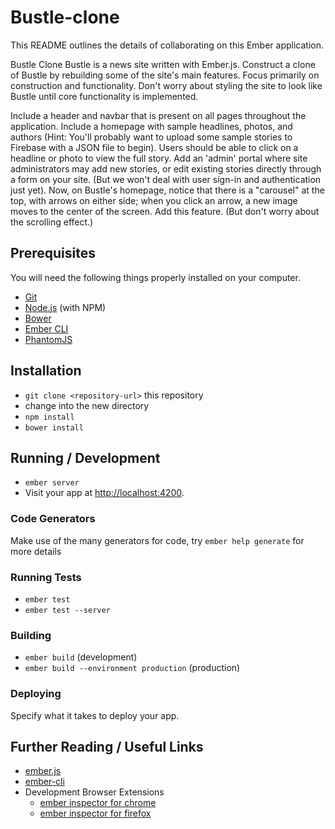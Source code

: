 # Bustle-clone

This README outlines the details of collaborating on this Ember application.

Bustle Clone
Bustle is a news site written with Ember.js. Construct a clone of Bustle by rebuilding some of the site's main features. Focus primarily on construction and functionality. Don't worry about styling the site to look like Bustle until core functionality is implemented.

Include a header and navbar that is present on all pages throughout the application.
Include a homepage with sample headlines, photos, and authors (Hint: You'll probably want to upload some sample stories to Firebase with a JSON file to begin).
Users should be able to click on a headline or photo to view the full story.
Add an 'admin' portal where site administrators may add new stories, or edit existing stories directly through a form on your site. (But we won't deal with user sign-in and authentication just yet).
Now, on Bustle's homepage, notice that there is a "carousel" at the top, with arrows on either side; when you click an arrow, a new image moves to the center of the screen. Add this feature. (But don't worry about the scrolling effect.)


## Prerequisites

You will need the following things properly installed on your computer.

* [Git](http://git-scm.com/)
* [Node.js](http://nodejs.org/) (with NPM)
* [Bower](http://bower.io/)
* [Ember CLI](http://ember-cli.com/)
* [PhantomJS](http://phantomjs.org/)

## Installation

* `git clone <repository-url>` this repository
* change into the new directory
* `npm install`
* `bower install`

## Running / Development

* `ember server`
* Visit your app at [http://localhost:4200](http://localhost:4200).

### Code Generators

Make use of the many generators for code, try `ember help generate` for more details

### Running Tests

* `ember test`
* `ember test --server`

### Building

* `ember build` (development)
* `ember build --environment production` (production)

### Deploying

Specify what it takes to deploy your app.

## Further Reading / Useful Links

* [ember.js](http://emberjs.com/)
* [ember-cli](http://ember-cli.com/)
* Development Browser Extensions
  * [ember inspector for chrome](https://chrome.google.com/webstore/detail/ember-inspector/bmdblncegkenkacieihfhpjfppoconhi)
  * [ember inspector for firefox](https://addons.mozilla.org/en-US/firefox/addon/ember-inspector/)
